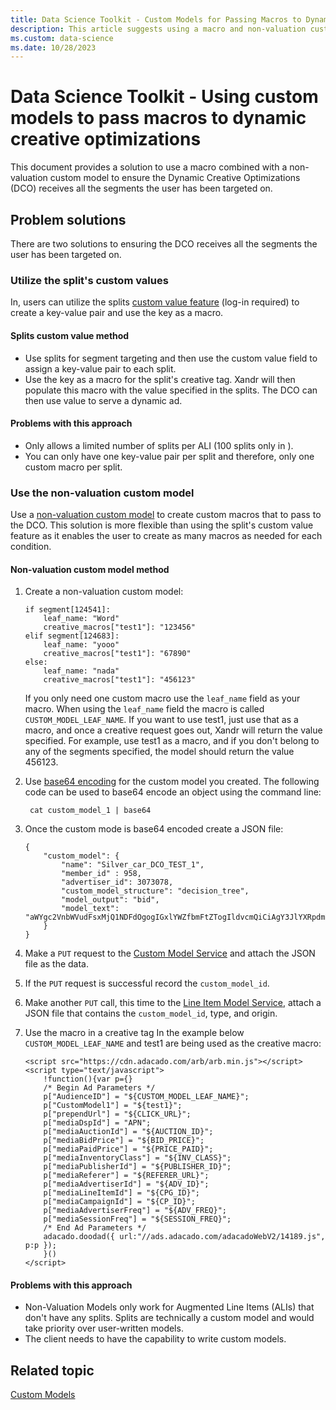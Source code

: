 ```yaml
---
title: Data Science Toolkit - Custom Models for Passing Macros to Dynamic Creative Optimizations
description: This article suggests using a macro and non-valuation custom model to ensure that the Dynamic Creative Optimizations (DCO) receive targeted segments.
ms.custom: data-science
ms.date: 10/28/2023
---
```


# Data Science Toolkit - Using custom models to pass macros to dynamic creative optimizations

This document provides a solution to use a macro combined with a non-valuation custom model to ensure the Dynamic Creative Optimizations (DCO) receives all the segments the user has been targeted on.

## Problem solutions

There are two solutions to ensuring the DCO receives all the segments the user has been targeted on.

### Utilize the split's custom values

In, users can utilize the splits [custom value feature](../invest/create-a-programmable-split.md) (log-in required) to create a key-value pair and use the key as a macro.

#### Splits custom value method

- Use splits for segment targeting and then use the custom value field to assign a key-value pair to each split.
- Use the key as a macro for the split's creative tag. Xandr will then populate this macro with the value specified in the splits. The DCO can then use value to serve a dynamic ad.

#### Problems with this approach

- Only allows a limited number of splits per ALI (100 splits only in ).
- You can only have one key-value pair per split and therefore, only one custom macro per split.

### Use the non-valuation custom model

Use a [non-valuation custom model](nonvaluation-custom-model.md) to create custom macros that to pass to the DCO. This solution is more flexible than using the split's custom value feature as it enables the user to create as many macros as needed for each condition.

#### Non-valuation custom model method

1. Create a non-valuation custom model:

    ```
    if segment[124541]:
        leaf_name: "Word"
        creative_macros["test1"]: "123456"
    elif segment[124683]:
        leaf_name: "yooo"
        creative_macros["test1"]: "67890"
    else:
        leaf_name: "nada"
        creative_macros["test1"]: "456123"
    ```

    If you only need one custom macro use the `leaf_name` field as your macro. When using the `leaf_name` field the macro is called `CUSTOM_MODEL_LEAF_NAME`. If you want to use test1, just use that as a macro, and once a creative request goes out, Xandr will return the value specified. For example, use test1 as a macro, and if you don't belong to any of the segments specified, the model should return the value 456123.

1. Use [base64 encoding](https://developer.mozilla.org/en-US/docs/Glossary/Base64) for the custom model you created. The following code can be used to base64 encode an object using the command line:  

    ```
     cat custom_model_1 | base64
    ```

1. Once the custom mode is base64 encoded create a JSON file:  

    ```
    {
        "custom_model": {
            "name": "Silver_car_DCO_TEST_1",
            "member_id" : 958,
            "advertiser_id": 3073078,
            "custom_model_structure": "decision_tree",
            "model_output": "bid",
            "model_text": "aWYgc2VnbWVudFsxMjQ1NDFdOgogIGxlYWZfbmFtZTogIldvcmQiCiAgY3JlYXRpdmVfbWFjcm9zWyJ0ZXN0MSJdOiA...
        }
    }
    ```

1. Make a `PUT` request to the [Custom Model Service](./custom-model-service.md) and attach the JSON file as the data.

1. If the `PUT` request is successful record the `custom_model_id`.

1. Make another `PUT` call, this time to the [Line Item Model Service](./line-item-model-service.md), attach a JSON file that contains the `custom_model_id`, type, and origin.

1. Use the macro in a creative tag In the example below `CUSTOM_MODEL_LEAF_NAME` and test1 are being used as the creative macro:  

    ```
    <script src="https://cdn.adacado.com/arb/arb.min.js"></script>
    <script type="text/javascript">
        !function(){var p={}
        /* Begin Ad Parameters */
        p["AudienceID"] = "${CUSTOM_MODEL_LEAF_NAME}";
        p["CustomModel1"] = "${test1}";
        p["prependUrl"] = "${CLICK_URL}";
        p["mediaDspId"] = "APN";
        p["mediaAuctionId"] = "${AUCTION_ID}";
        p["mediaBidPrice"] = "${BID_PRICE}";
        p["mediaPaidPrice"] = "${PRICE_PAID}";
        p["mediaInventoryClass"] = "${INV_CLASS}";
        p["mediaPublisherId"] = "${PUBLISHER_ID}";
        p["mediaReferer"] = "${REFERER_URL}";
        p["mediaAdvertiserId"] = "${ADV_ID}";
        p["mediaLineItemId"] = "${CPG_ID}";
        p["mediaCampaignId"] = "${CP_ID}";
        p["mediaAdvertiserFreq"] = "${ADV_FREQ}";
        p["mediaSessionFreq"] = "${SESSION_FREQ}";
        /* End Ad Parameters */
        adacado.doodad({ url:"//ads.adacado.com/adacadoWebV2/14189.js", p:p });
        }()
    </script>
    ```

#### Problems with this approach

- Non-Valuation Models only work for Augmented Line Items (ALIs) that don't have any splits. Splits are technically a custom model and would take priority over user-written models.
- The client needs to have the capability to write custom models.

## Related topic
[Custom Models](custom-models.md)
